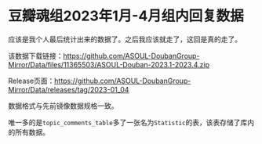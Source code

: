 # 豆瓣魂组2023年1月-4月组内回复数据

应该是我个人最后统计出来的数据了。之后我应该就走了，这回是真的走了。



该数据下载链接：https://github.com/ASOUL-DoubanGroup-Mirror/Data/files/11365503/ASOUL-Douban-2023.1-2023.4.zip



Release页面：https://github.com/ASOUL-DoubanGroup-Mirror/Data/releases/tag/2023-01_04



数据格式与先前镜像数据规格一致。

唯一多的是`topic_comments_table`多了一张名为`Statistic`的表，该表存储了库内的所有数据。